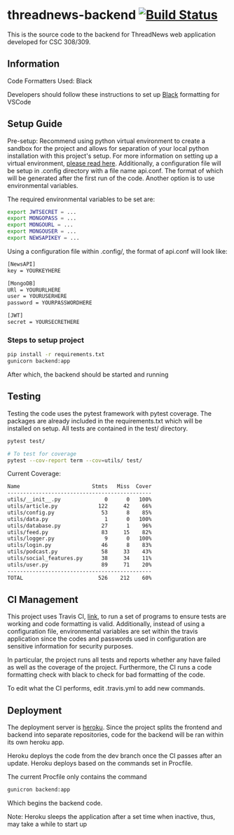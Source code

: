 # threadnews-backend [![Build Status](https://www.travis-ci.com/ThreadNews/threadnews-backend.svg?branch=dev)](https://www.travis-ci.com/ThreadNews/threadnews-backend)

This is the source code to the backend for ThreadNews web application developed for CSC 308/309.

## Information

Code Formatters Used: Black  

Developers should follow these instructions to set up [Black](https://dev.to/adamlombard/how-to-use-the-black-python-code-formatter-in-vscode-3lo0) formatting for VSCode

## Setup Guide

Pre-setup:
Recommend using python virtual environment to create a sandbox for the project and allows for separation of your local python installation with this project's setup. For more information on setting up a virtual environment, [please read here](https://docs.python.org/3/library/venv.html). Additionally, a configuration file will be setup in .config directory with a file name api.conf. The format of which will be generated after the first run of the code. Another option is to use environmental variables.

The required environmental variables to be set are:

``` bash
export JWTSECRET = ...
export MONGOPASS = ...
export MONGOURL = ...
export MONGOUSER = ...
export NEWSAPIKEY = ...
```

Using a configuration file within .config/, the format of api.conf will look like:

```txt
[NewsAPI]
key = YOURKEYHERE

[MongoDB]
URl = YOURURLHERE
user = YOURUSERHERE
password = YOURPASSWORDHERE

[JWT]
secret = YOURSECRETHERE
```

### Steps to setup project

``` bash
pip install -r requirements.txt
gunicorn backend:app
```

After which, the backend should be started and running

## Testing

Testing the code uses the pytest framework with pytest coverage. The packages are already included in the requirements.txt which will be installed on setup. All tests are contained in the test/ directory.

```bash
pytest test/

# To test for coverage
pytest --cov-report term --cov=utils/ test/
```

Current Coverage:

```bash
Name                       Stmts   Miss  Cover
----------------------------------------------
utils/__init__.py              0      0   100%
utils/article.py             122     42    66%
utils/config.py               53      8    85%
utils/data.py                  1      0   100%
utils/database.py             27      1    96%
utils/feed.py                 83     15    82%
utils/logger.py                9      0   100%
utils/login.py                46      8    83%
utils/podcast.py              58     33    43%
utils/social_features.py      38     34    11%
utils/user.py                 89     71    20%
----------------------------------------------
TOTAL                        526    212    60%
```

## CI Management

This project uses Travis CI, [link](https://www.travis-ci.com/github/ThreadNews/threadnews-backend), to run a set of programs to ensure tests are working and code formatting is valid. Additionally, instead of using a configuration file, environmental variables are set within the travis application since the codes and passwords used in configuration are sensitive information for security purposes.

In particular, the project runs all tests and reports whether any have failed as well as the coverage of the project. Furthermore, the CI runs a code formatting check with black to check for bad formatting of the code.

To edit what the CI performs, edit .travis.yml to add new commands.

## Deployment

The deployment server is [heroku](https://threadnews-backend.herokuapp.com/). Since the project splits the frontend and backend into separate repositories, code for the backend will be ran within its own  heroku app.

Heroku deploys the code from the dev branch once the CI passes after an update. Heroku deploys based on the commands set in Procfile.

The current Procfile only contains the command

```bash
gunicron backend:app
```

Which begins the backend code.

Note: Heroku sleeps the application after a set time when inactive, thus, may take a while to start up
